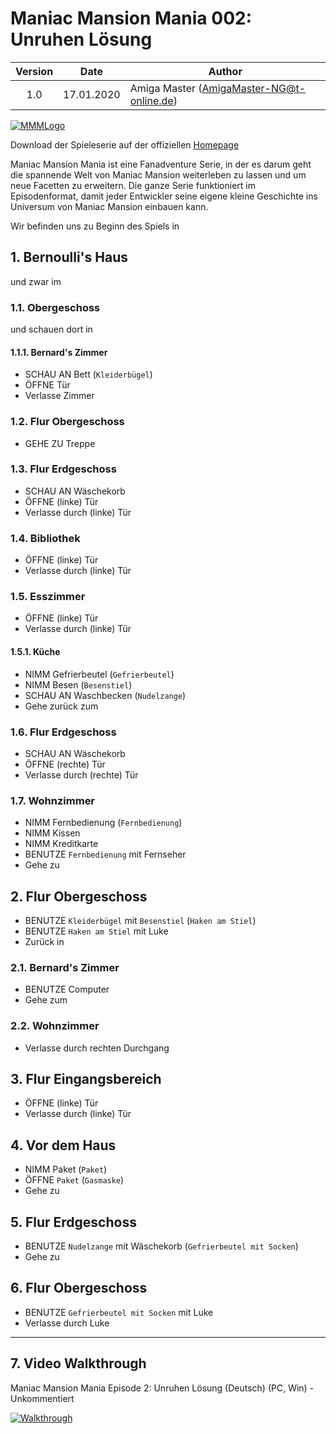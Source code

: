 # Maniac Mansion Mania 002: Unruhen Lösung

| Version | Date       | Author                                    |
|:-------:|------------|-------------------------------------------|
|  1.0    | 17.01.2020 | Amiga Master (AmigaMaster-NG@t-online.de) |

[![MMMLogo](https://www.maniac-mansion-mania.com/banner/banner.png)](https://www.maniac-mansion-mania.com)

Download der Spieleserie auf der offiziellen [Homepage](https://www.maniac-mansion-mania.com)

Maniac Mansion Mania ist eine Fanadventure Serie, in der es darum geht die spannende Welt von Maniac Mansion weiterleben zu lassen und um neue Facetten zu erweitern. Die ganze Serie funktioniert im Episodenformat, damit jeder Entwickler seine eigene kleine Geschichte ins Universum von Maniac Mansion einbauen kann.

Wir befinden uns zu Beginn des Spiels in

## 1. Bernoulli's Haus

und zwar im

### 1.1. Obergeschoss

und schauen dort in

#### 1.1.1. Bernard's Zimmer

- SCHAU AN Bett (`Kleiderbügel`)
- ÖFFNE Tür
- Verlasse Zimmer

### 1.2. Flur Obergeschoss

- GEHE ZU Treppe

### 1.3. Flur Erdgeschoss

- SCHAU AN Wäschekorb
- ÖFFNE (linke) Tür
- Verlasse durch (linke) Tür

### 1.4. Bibliothek

- ÖFFNE (linke) Tür
- Verlasse durch (linke) Tür

### 1.5. Esszimmer

- ÖFFNE (linke) Tür
- Verlasse durch (linke) Tür

#### 1.5.1. Küche

- NIMM Gefrierbeutel (`Gefrierbeutel`)
- NIMM Besen (`Besenstiel`)
- SCHAU AN Waschbecken (`Nudelzange`)
- Gehe zurück zum

### 1.6. Flur Erdgeschoss

- SCHAU AN Wäschekorb
- ÖFFNE (rechte) Tür
- Verlasse durch (rechte) Tür

### 1.7. Wohnzimmer

- NIMM Fernbedienung (`Fernbedienung`)
- NIMM Kissen
- NIMM Kreditkarte
- BENUTZE `Fernbedienung` mit Fernseher
- Gehe zu

## 2. Flur Obergeschoss

- BENUTZE `Kleiderbügel` mit `Besenstiel` (`Haken am Stiel`)
- BENUTZE `Haken am Stiel` mit Luke
- Zurück in

### 2.1. Bernard's Zimmer

- BENUTZE Computer
- Gehe zum

### 2.2. Wohnzimmer

- Verlasse durch rechten Durchgang

## 3. Flur Eingangsbereich

- ÖFFNE (linke) Tür
- Verlasse durch (linke) Tür

## 4. Vor dem Haus

- NIMM Paket (`Paket`)
- ÖFFNE `Paket` (`Gasmaske`)
- Gehe zu

## 5. Flur Erdgeschoss

- BENUTZE `Nudelzange` mit Wäschekorb (`Gefrierbeutel mit Socken`)
- Gehe zu

## 6. Flur Obergeschoss

- BENUTZE `Gefrierbeutel mit Socken` mit Luke
- Verlasse durch Luke

--------------------------------------------------------------------------------

## 7. Video Walkthrough

Maniac Mansion Mania Episode 2: Unruhen Lösung (Deutsch) (PC, Win) - Unkommentiert

[![Walkthrough](https://img.youtube.com/vi/9DuGTuiWDqk/0.jpg)](https://www.youtube.com/watch?v=qip4Xg49DuGTuiWDqkIQCU)
